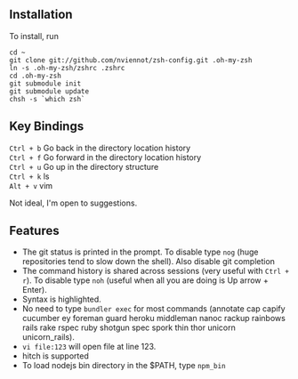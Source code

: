 Installation
------------

To install, run

    cd ~
    git clone git://github.com/nviennot/zsh-config.git .oh-my-zsh
    ln -s .oh-my-zsh/zshrc .zshrc
    cd .oh-my-zsh
    git submodule init
    git submodule update
    chsh -s `which zsh`

Key Bindings
-------------

`Ctrl + b` Go back in the directory location history  
`Ctrl + f` Go forward in the directory location history  
`Ctrl + u` Go up in the directory structure  
`Ctrl + k` ls  
`Alt + v` vim  

Not ideal, I'm open to suggestions.

Features
--------

* The git status is printed in the prompt. To disable type `nog` (huge
  repositories tend to slow down the shell). Also disable git completion
* The command history is shared across sessions (very useful with `Ctrl + r`).
  To disable type `noh` (useful when all you are doing is Up arrow + Enter).
* Syntax is highlighted.
* No need to type `bundler exec` for most commands (annotate cap capify
  cucumber ey foreman guard heroku middleman nanoc rackup rainbows rails rake
  rspec ruby shotgun spec spork thin thor unicorn unicorn\_rails).
* `vi file:123` will open file at line 123.
* hitch is supported
* To load nodejs bin directory in the $PATH, type `npm_bin`
